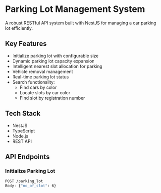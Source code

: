 # Parking Lot Management System

A robust RESTful API system built with NestJS for managing a car parking lot efficiently.

## Key Features

- Initialize parking lot with configurable size
- Dynamic parking lot capacity expansion
- Intelligent nearest slot allocation for parking
- Vehicle removal management
- Real-time parking lot status
- Search functionality:
  - Find cars by color
  - Locate slots by car color
  - Find slot by registration number

## Tech Stack

- NestJS
- TypeScript
- Node.js
- REST API

## API Endpoints

### Initialize Parking Lot
```bash
POST /parking_lot
Body: {"no_of_slot": 6}
```